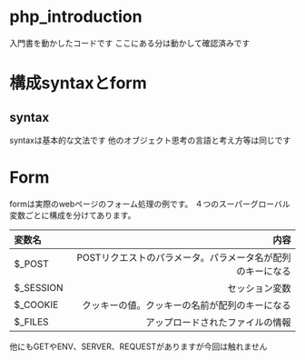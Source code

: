 # php_introduction
入門書を動かしたコードです
ここにある分は動かして確認済みです
# 構成syntaxとform
## syntax
syntaxは基本的な文法です
他のオブジェクト思考の言語と考え方等は同じです

# Form
formは実際のwebページのフォーム処理の例です。
４つのスーパーグローバル変数ごとに構成を分けてあります。


|変数名|内容|
|:--|--:|
|$_POST|POSTリクエストのパラメータ。パラメータ名が配列のキーになる|
|$_SESSION|セッション変数|
|$_COOKIE|クッキーの値。クッキーの名前が配列のキーになる|
|$_FILES|アップロードされたファイルの情報|

他にもGETやENV、SERVER、REQUESTがありますが今回は触れません
